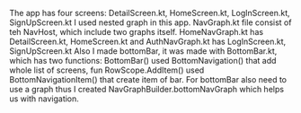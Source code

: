 The app has four screens: DetailScreen.kt, HomeScreen.kt, LogInScreen.kt, SignUpScreen.kt
I used nested graph in this app. NavGraph.kt file consist of teh NavHost, which include two graphs itself.
HomeNavGraph.kt has DetailScreen.kt, HomeScreen.kt and AuthNavGraph.kt has LogInScreen.kt, SignUpScreen.kt
Also I made bottomBar, it was made with BottomBar.kt, which has two functions: BottomBar() used BottomNavigation() that
add whole list of screens, fun RowScope.AddItem() used BottomNavigationItem() that create item of bar.
For bottomBar also need to use a graph thus I created NavGraphBuilder.bottomNavGraph which helps us with navigation.
